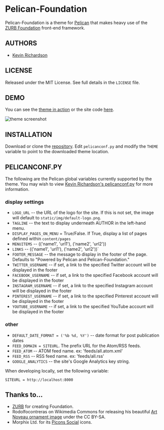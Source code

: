 # Pelican-Foundation
Pelican-Foundation is a theme for [Pelican](http://blog.getpelican.com/) that makes heavy use of the [ZURB Foundation](http://foundation.zurb.com/) front-end framework.

## AUTHORS
* [Kevin Richardson](https://github.com/kfr2)

## LICENSE
Released under the MIT License.  See full details in the `LICENSE` file.

## DEMO
You can see the [theme in action](http://magically.us/) or the site code [here](https://github.com/kfr2/kfr2.github.com/blob/source).

![theme screenshot](https://raw.github.com/kfr2/pelican-foundation/master/screenshot.png)

## INSTALLATION
Download or clone the [repository](https://github.com/kfr2/pelican-foundation). Edit `pelicanconf.py` and modify the `THEME` variable to point to the downloaded theme location.

## PELICANCONF.PY
The following are the Pelican global variables currently supported by the theme.  You may wish to view [Kevin Richardson's pelicanconf.py](https://github.com/kfr2/kfr2.github.com/blob/source/pelicanconf.py) for more information.

### display settings
* `LOGO_URL` -- the URL of the logo for the site. If this is not set, the image will default to `static/img/default-logo.png`.
* `TAGLINE` -- the text to display underneath AUTHOR in the left-hand menu.
* `DISPLAY_PAGES_ON_MENU` = True/False.    If True, display a list of pages defined within `content/pages`
* `MENUITEMS` -- (('name1', 'url1'), ('name2', 'url2'))
* `LINKS` -- (('name1', 'url1'), ('name2', 'url2'))`
* `FOOTER_MESSAGE` -- the message to display in the footer of the page. Defaults to "Powered by Pelican and Pelican-Foundation."
* `TWITTER_USERNAME` -- if set, a link to the specified Twitter account will be displayed in the footer
* `FACEBOOK_USERNAME` -- if set, a link to the specified Facebook account will be displayed in the footer
* `INSTAGRAM_USERNAME` -- if set, a link to the specified Instagram account will be displayed in the footer
* `PINTEREST_USERNAME` -- if set, a link to the specified Pinterest account will be displayed in the footer
* `YOUTUBE_USERNAME` -- if set, a link to the specified YouTube account will be displayed in the footer

### other
* `DEFAULT_DATE_FORMAT = ('%b %d, %Y')` -- date format for post publication dates
* `FEED_DOMAIN = SITEURL`.  The prefix URL for the Atom/RSS feeds.
* `FEED_ATOM` -- ATOM feed name.  ex: 'feeds/all.atom.xml'
* `FEED_RSS` -- RSS feed name.  ex: 'feeds/all.rss'
* `GOOGLE_ANALYTICS` -- the site's Google Analytics key string.

When developing locally, set the following variable:

`SITEURL = http://localhost:8000`

## Thanks to...
* [ZURB](http://zurb.com/) for creating Foundation.
* Rodolfocontreras on Wikimedia Commons for releasing his beautiful [Art Noveau ornament image](http://commons.wikimedia.org/wiki/File:ART_NOVEAU.svg) under the CC BY-SA.
* Morphix Ltd. for its [Picons Social](http://www.iconfinder.com/iconsets/picons-social) icons.
